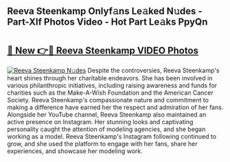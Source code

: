 ## Reeva Steenkamp Onlyf𝚊ns Le𝚊ked N𝚞des - Part-XIf Photos Video - Hot Part Le𝚊ks PpyQn

# <h2><a href="http://ac5027.deff.icu/?id=Reeva+Steenkamp">🔗 New 👉🔴 Reeva Steenkamp VIDEO Photos</a></h2>

[![Reeva Steenkamp N𝚞des](https://i.imgur.com/rIISA9y.gif)](http://ac5027.deff.icu/?id=Reeva+Steenkamp)
Despite the controversies, Reeva Steenkamp's heart shines through her charitable endeavors. She has been involved in various philanthropic initiatives, including raising awareness and funds for charities such as the Make-A-Wish Foundation and the American Cancer Society. Reeva Steenkamp's compassionate nature and commitment to making a difference have earned her the respect and admiration of her fans. Alongside her YouTube channel, Reeva Steenkamp also maintained an active presence on Instagram. Her stunning looks and captivating personality caught the attention of modeling agencies, and she began working as a model. Reeva Steenkamp's Instagram following continued to grow, and she used the platform to engage with her fans, share her experiences, and showcase her modeling work.
